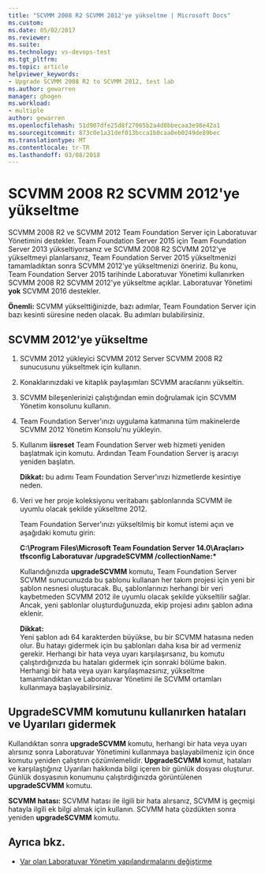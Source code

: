 ```yaml
---
title: "SCVMM 2008 R2 SCVMM 2012'ye yükseltme | Microsoft Docs"
ms.custom: 
ms.date: 05/02/2017
ms.reviewer: 
ms.suite: 
ms.technology: vs-devops-test
ms.tgt_pltfrm: 
ms.topic: article
helpviewer_keywords:
- Upgrade SCVMM 2008 R2 to SCVMM 2012, test lab
ms.author: gewarren
manager: ghogen
ms.workload:
- multiple
author: gewarren
ms.openlocfilehash: 51d907dfe25d8f27065b2a4d8bbecaa3e98e42a1
ms.sourcegitcommit: 873c0e1a31def013bcca1b0caa0eb0249de89bec
ms.translationtype: MT
ms.contentlocale: tr-TR
ms.lasthandoff: 03/08/2018
---
```

# <a name="upgrade-scvmm-2008-r2-to-scvmm-2012"></a>SCVMM 2008 R2 SCVMM 2012'ye yükseltme

SCVMM 2008 R2 ve SCVMM 2012 Team Foundation Server için Laboratuvar Yönetimini destekler. Team Foundation Server 2015 için Team Foundation Server 2013 yükseltiyorsanız ve SCVMM 2008 R2 SCVMM 2012'ye yükseltmeyi planlarsanız, Team Foundation Server 2015 yükseltmenizi tamamladıktan sonra SCVMM 2012'ye yükseltmenizi öneririz. Bu konu, Team Foundation Server 2015 tarihinde Laboratuvar Yönetimi kullanırken SCVMM 2008 R2 SCVMM 2012'ye yükseltme açıklar.
Laboratuvar Yönetimi **yok** SCVMM 2016 destekler. 

**Önemli:** SCVMM yükselttiğinizde, bazı adımlar, Team Foundation Server için bazı kesinti süresine neden olacak. Bu adımları bulabilirsiniz.

## <a name="upgrading-to-scvmm-2012"></a>SCVMM 2012'ye yükseltme

1. SCVMM 2012 yükleyici SCVMM 2012 Server SCVMM 2008 R2 sunucusunu yükseltmek için kullanın.

1. Konaklarınızdaki ve kitaplık paylaşımları SCVMM aracılarını yükseltin.

1. SCVMM bileşenlerinizi çalıştığından emin doğrulamak için SCVMM Yönetim konsolunu kullanın.

1. Team Foundation Server'ınızı uygulama katmanına tüm makinelerde SCVMM 2012 Yönetim Konsolu'nu yükleyin.

1. Kullanım **iisreset** Team Foundation Server web hizmeti yeniden başlatmak için komutu. Ardından Team Foundation Server iş aracıyı yeniden başlatın.

   **Dikkat:** bu adımı Team Foundation Server'ınızı hizmetlerde kesintiye neden.

1. Veri ve her proje koleksiyonu veritabanı şablonlarında SCVMM ile uyumlu olacak şekilde yükseltme 
   2012.

   Team Foundation Server'ınızı yükseltilmiş bir komut istemi açın ve aşağıdaki komutu girin:

   **C:\\Program Files\\Microsoft Team Foundation Server 14.0\\Araçları\> tfsconfig Laboratuvar /upgradeSCVMM /collectionName:\***

   Kullandığınızda **upgradeSCVMM** komutu, Team Foundation Server SCVMM sunucunuzda bu şablonu kullanan her takım projesi için yeni bir şablon nesnesi oluşturacak. Bu, şablonlarınızı herhangi bir veri kaybetmeden SCVMM 2012 ile uyumlu olacak şekilde yükseltilir sağlar. Ancak, yeni şablonlar oluşturduğunuzda, ekip projesi adını şablon adına eklenir.

   **Dikkat:**  
   Yeni şablon adı 64 karakterden büyükse, bu bir SCVMM hatasına neden olur. Bu hatayı gidermek için bu şablonları daha kısa bir ad vermeniz gerekir. Herhangi bir hata veya uyarı karşılaşırsanız, bu komutu çalıştırdığınızda bu hataları gidermek için sonraki bölüme bakın. Herhangi bir hata veya uyarı karşılaşmazsınız, yükseltme tamamlandıktan ve Laboratuvar Yönetimi ile SCVMM ortamları kullanmaya başlayabilirsiniz.

## <a name="resolving-errors-and-warnings-when-using-the-upgradescvmm-command"></a>UpgradeSCVMM komutunu kullanırken hataları ve Uyarıları gidermek

Kullandıktan sonra **upgradeSCVMM** komutu, herhangi bir hata veya uyarı alırsınız sonra Laboratuvar Yönetimini kullanmaya başlayabilmeniz için önce komutu yeniden çalıştırın çözümlemelidir. **UpgradeSCVMM** komut, hataları ve karşılaştığınız Uyarıları hakkında bilgi içeren bir günlük dosyası oluşturur. Günlük dosyasının konumunu çalıştırdığınızda görüntülenen **upgradeSCVMM** komutu.

**SCVMM hatası:** SCVMM hatası ile ilgili bir hata alırsanız, SCVMM iş geçmişi hatayla ilgili ek bilgi almak için kullanın. SCVMM hata çözdükten sonra yeniden **upgradeSCVMM** komutu.

## <a name="see-also"></a>Ayrıca bkz.

* [Var olan Laboratuvar Yönetim yapılandırmalarını değiştirme](https://msdn.microsoft.com/library/ee704508%28v=vs.140%29.aspx)
